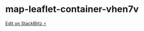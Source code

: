 # map-leaflet-container-vhen7v

[Edit on StackBlitz ⚡️](https://stackblitz.com/edit/map-leaflet-container-vhen7v)